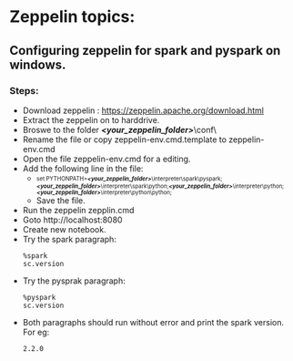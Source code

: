# Zeppelin topics:
## Configuring zeppelin for spark and pyspark on windows.

### Steps:

* Download zeppelin : https://zeppelin.apache.org/download.html
* Extract the zeppelin on to harddrive.
* Broswe to the folder _**<your_zeppelin_folder>**_\conf\
* Rename the file or copy zeppelin-env.cmd.template to zeppelin-env.cmd
* Open the file zeppelin-env.cmd for a editing.
* Add the following line in the file:
  * <sub><sup>set PYTHONPATH=_**<your_zeppelin_folder>**_\interpreter\spark\pyspark;_**<your_zeppelin_folder>**_\interpreter\spark\python;_**<your_zeppelin_folder>**_\interpreter\python;_**<your_zeppelin_folder>**_\interpreter\python\python;</sup></sub>
  * Save the file.
* Run the zeppelin zepplin.cmd
* Goto http://localhost:8080
* Create new notebook.
* Try the spark paragraph:
  ```
  %spark
  sc.version
  ```
* Try the pysprak paragraph:
  ```
  %pyspark
  sc.version
  ```
* Both paragraphs should run without error and print the spark version. For eg:
  ```
  2.2.0
  ```
